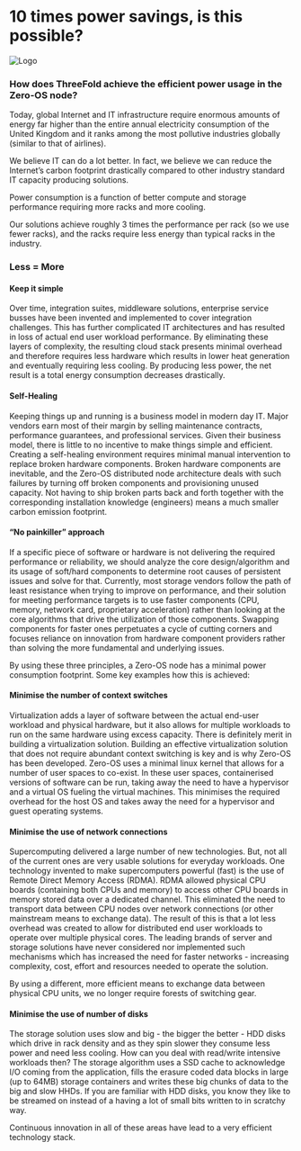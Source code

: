# 10 times power savings, is this possible?
![Logo](img/10x-times-power.jpg?raw=true "Logo")
### How does ThreeFold achieve the efficient power usage in the Zero-OS node?

Today, global Internet and IT infrastructure require enormous amounts of energy far higher than the entire annual electricity consumption of the United Kingdom and it ranks among the most pollutive industries globally (similar to that of airlines).

We believe IT can do a lot better. In fact, we believe we can reduce the Internet’s carbon footprint drastically compared to other industry standard IT capacity producing solutions.

Power consumption is a function of better compute and storage performance requiring more racks and more cooling.

Our solutions achieve roughly 3 times the performance per rack (so we use fewer racks), and the racks require less energy than typical racks in the industry. 


### Less = More


#### Keep it simple 

Over time, integration suites, middleware solutions, enterprise service busses have been invented and implemented to cover integration challenges. This has further complicated IT architectures and has resulted in loss of actual end user workload performance. By eliminating these layers of complexity, the resulting cloud stack presents minimal overhead and therefore requires less hardware which results in lower heat generation and eventually requiring less cooling. By producing less power, the net result is a total energy consumption decreases drastically. 

#### Self-Healing

Keeping things up and running is a business model in modern day IT.  Major vendors earn most of their margin by selling maintenance contracts, performance guarantees, and professional services. Given their business model, there is little to no incentive to make things simple and efficient. Creating a self-healing environment requires minimal manual intervention to replace broken hardware components. Broken hardware components are inevitable, and the Zero-OS distributed node architecture deals with such failures by turning off broken components and provisioning unused capacity. Not having to ship broken parts back and forth together with the corresponding installation knowledge (engineers) means a much smaller carbon emission footprint.

#### “No painkiller” approach

If a specific piece of software or hardware is not delivering the required performance or reliability, we should analyze the core design/algorithm and its usage of soft/hard components to determine root causes of persistent issues and solve for that. Currently, most storage vendors follow the path of least resistance when trying to improve on performance, and their solution for meeting performance targets is to use faster components (CPU, memory, network card, proprietary acceleration) rather than looking at the core algorithms that drive the utilization of those components. Swapping components for faster ones perpetuates a cycle of cutting corners and focuses reliance on innovation from hardware component providers rather than solving the more fundamental and underlying issues.

By using these three principles, a Zero-OS node has a minimal power consumption footprint. Some key examples how this is achieved:

#### Minimise the number of context switches

Virtualization adds a layer of software between the actual end-user workload and physical hardware, but it also allows for multiple workloads to run on the same hardware using excess capacity.  There is definitely merit in building a virtualization solution. Building an effective virtualization solution that does not require abundant context switching is key and is why Zero-OS has been developed.  Zero-OS uses a minimal linux kernel that allows for a number of user spaces to co-exist. In these user spaces, containerised versions of software can be run, taking away the need to have a hypervisor and a virtual OS fueling the virtual machines. This minimises the required overhead for the host OS and takes away the need for a hypervisor and guest operating systems.

#### Minimise the use of network connections

Supercomputing delivered a large number of new technologies. But, not all of the current ones are very usable solutions for everyday workloads. One technology invented to make supercomputers powerful (fast) is the use of Remote Direct Memory Access (RDMA). RDMA allowed physical CPU boards (containing both CPUs and memory) to access other CPU boards in memory stored data over a dedicated channel. This eliminated the need to transport data between CPU nodes over network connections (or other mainstream means to exchange data). The result of this is that a lot less overhead was created to allow for distributed end user workloads to operate over multiple physical cores. The leading brands of server and storage solutions have never considered nor implemented such mechanisms which has increased the need for faster networks - increasing complexity, cost, effort and resources needed to operate the solution.

By using a different, more efficient means to exchange data between physical CPU units, we no longer require forests of switching gear.

#### Minimise the use of number of disks

The storage solution uses slow and big - the bigger the better - HDD disks which drive in rack density and as they spin slower they consume less power and need less cooling. How can you deal with read/write intensive workloads then? The storage algorithm uses a SSD cache to acknowledge I/O coming from the application, fills the erasure coded data blocks in large (up to 64MB) storage containers and writes these big chunks of data to the big and slow HHDs. If you are familiar with HDD disks, you know they like to be streamed on instead of a having a lot of small bits written to in scratchy way.

Continuous innovation in all of these areas have lead to a very efficient technology stack.
